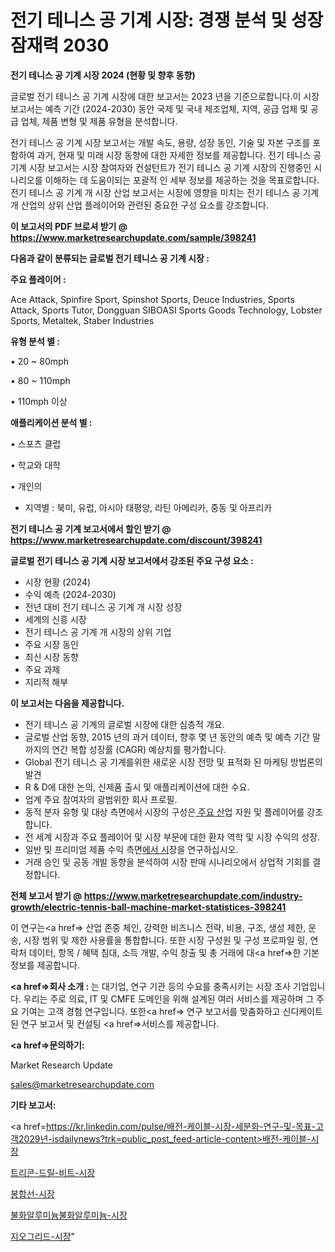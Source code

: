 # 전기 테니스 공 기계 시장: 경쟁 분석 및 성장 잠재력 2030

<strong>전기 테니스 공 기계 시장 2024 (현황 및 향후 동향)</strong>

글로벌 전기 테니스 공 기계 시장에 대한 보고서는 2023 년을 기준으로합니다.이 시장 보고서는 예측 기간 (2024-2030) 동안 국제 및 국내 제조업체, 지역, 공급 업체 및 공급 업체, 제품 변형 및 제품 유형을 분석합니다.

전기 테니스 공 기계 시장 보고서는 개발 속도, 용량, 성장 동인, 기술 및 자본 구조를 포함하여 과거, 현재 및 미래 시장 동향에 대한 자세한 정보를 제공합니다. 전기 테니스 공 기계 시장 보고서는 시장 참여자와 컨설턴트가 전기 테니스 공 기계 시장의 진행중인 시나리오를 이해하는 데 도움이되는 포괄적 인 세부 정보를 제공하는 것을 목표로합니다. 전기 테니스 공 기계 개 시장 산업 보고서는 시장에 영향을 미치는 전기 테니스 공 기계 개 산업의 상위 산업 플레이어와 관련된 중요한 구성 요소를 강조합니다.



<strong>이 보고서의 PDF 브로셔 받기 @ <a href=https://www.marketresearchupdate.com/sample/398241>https://www.marketresearchupdate.com/sample/398241</a></strong>



<strong>다음과 같이 분류되는 글로벌 전기 테니스 공 기계 시장 :</strong>



<strong>주요 플레이어 :</strong>

Ace Attack, Spinfire Sport, Spinshot Sports, Deuce Industries, Sports Attack, Sports Tutor, Dongguan SIBOASI Sports Goods Technology, Lobster Sports, Metaltek, Staber Industries



<strong>유형 분석 별 :</strong>

• 20 ~ 80mph

• 80 ~ 110mph

• 110mph 이상



<strong>애플리케이션 분석 별 :</strong>

• 스포츠 클럽

• 학교와 대학

• 개인의

<ul>
  <li>지역별 : 북미, 유럽, 아시아 태평양, 라틴 아메리카, 중동 및 아프리카</li>
</ul>


<strong>전기 테니스 공 기계 보고서에서 할인 받기 @ <a href=https://www.marketresearchupdate.com/discount/398241>https://www.marketresearchupdate.com/discount/398241</a></strong>



<strong>글로벌 전기 테니스 공 기계 시장 보고서에서 강조된 주요 구성 요소 :</strong>
<ul>
  <li>시장 현황 (2024)</li>
  <li>수익 예측 (2024-2030)</li>
  <li>전년 대비 전기 테니스 공 기계 개 시장 성장</li>
  <li>세계의 신흥 시장</li>
  <li>전기 테니스 공 기계 개 시장의 상위 기업</li>
  <li>주요 시장 동인</li>
  <li>최신 시장 동향</li>
  <li>주요 과제</li>
  <li>지리적 해부</li>
</ul>


<strong>이 보고서는 다음을 제공합니다.</strong>
<ul>
  <li>전기 테니스 공 기계의 글로벌 시장에 대한 심층적 개요.</li>
  <li>글로벌 산업 동향, 2015 년의 과거 데이터, 향후 몇 년 동안의 예측 및 예측 기간 말까지의 연간 복합 성장률 (CAGR) 예상치를 평가합니다.</li>
  <li>Global 전기 테니스 공 기계를위한 새로운 시장 전망 및 표적화 된 마케팅 방법론의 발견</li>
  <li>R &amp; D에 대한 논의, 신제품 출시 및 애플리케이션에 대한 수요.</li>
  <li>업계 주요 참여자의 광범위한 회사 프로필.</li>
  <li>동적 분자 유형 및 대상 측면에서 시장의 구성은<a href=> 주요 산</a>업 자원 및 플레이어를 강조합니다.</li>
  <li>전 세계 시장과 주요 플레이어 및 시장 부문에 대한 환자 역학 및 시장 수익의 성장.</li>
  <li>일반 및 프리미엄 제품 수익 측면<a href=>에서 시</a>장을 연구하십시오.</li>
  <li>거래 승인 및 공동 개발 동향을 분석하여 시장 판매 시나리오에서 상업적 기회를 결정합니다.</li>
</ul>



<strong>전체 보고서 받기 @ <a href=https://www.marketresearchupdate.com/industry-growth/electric-tennis-ball-machine-market-statistices-398241>https://www.marketresearchupdate.com/industry-growth/electric-tennis-ball-machine-market-statistices-398241</a></strong>

이 연구는<a href=> 산업 존중</a> 체인, 강력한 비즈니스 전략, 비용, 구조, 생성 제한, 운송, 시장 범위 및 제한 사용률을 통합합니다. 또한 시장 구성원 및 구성 프로파일 링, 연락처 데이터, 항목 / 혜택 침대, 소득 개발, 수익 창출 및 총 거래에 대<a href=>한 기본 </a>정보를 제공합니다.



<strong><a href=>회사 소</a>개 :</strong>
는 대기업, 연구 기관 등의 수요를 충족시키는 시장 조사 기업입니다. 우리는 주로 의료, IT 및 CMFE 도메인을 위해 설계된 여러 서비스를 제공하며 그 주요 기여는 고객 경험 연구입니다. 또한<a href=> 연구 보</a>고서를 맞춤화하고 신디케이트 된 연구 보고서 및 컨설팅 <a href=>서비스</a>를 제공합니다.



<strong><a href=>문의하기:</a></strong>

Market Research Update

sales@marketresearchupdate.com



<strong>기타 보고서:</strong>

<a href=https://kr.linkedin.com/pulse/배전-케이블-시장-세분화-연구-및-목표-고객2029년-isdailynews?trk=public_post_feed-article-content>배전-케이블-시장</a>

<a href=https://www.linkedin.com/pulse/트리콘-드릴-비트-시장-진입-전략-및-위험-평가2029년-isdailynews/>트리콘-드릴-비트-시장</a>

<a href=https://www.linkedin.com/pulse/봉합선-시장-경쟁-분석-및-성장-잠재력-2029-isdailynews-arfec/>봉합선-시장</a>

<a href=https://www.linkedin.com/pulse/불화알루미늄불화알루미늄-시장-세분화-연구-및-목표-고객2029년-analytics-alchemy-360-analysis-qa5ff/>불화알루미늄불화알루미늄-시장</a>

<a href=https://www.linkedin.com/pulse/지오그리드-시장-경쟁-분석-및-성장-잠재력-2030-consumer-connection-chronicles-24--jko8c/>지오그리드-시장</a>"
